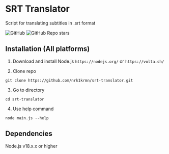 # SRT Translator

Script for translating subtitles in .srt format

![GitHub](https://img.shields.io/github/languages/top/nrk1krmn/srt-translator)
![GitHub Repo stars](https://img.shields.io/github/stars/nrk1krmn/srt-translator)

## Installation (All platforms)
1. Download and install Node.js
```https://nodejs.org/``` or ```https://volta.sh/```

2. Clone repo

```git clone https://github.com/nrk1krmn/srt-translator.git```

3. Go to directory

```cd srt-translator```

4. Use help command

```node main.js --help```


## Dependencies

Node.js v18.х.х or higher

